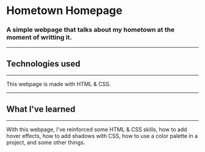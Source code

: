 # Hometown Homepage
### A simple webpage that talks about my hometown at the moment of writting it.
***
## Technologies used
***
This webpage is made with HTML & CSS.
***
## What I've learned
***
With this webpage, I've reinforced some HTML & CSS skills,
how to add hover effects, how to add shadows with CSS,
how to use a color palette in a project, 
and some other things.